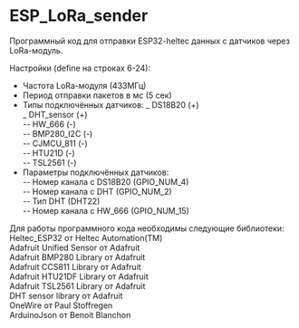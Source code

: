 # ESP_LoRa_sender

Программный код для отправки ESP32-heltec данных с датчиков через LoRa-модуль.  

Настройки (define на строках 6-24):  
- Частота LoRa-модуля (433МГц)
- Период отправки пакетов в мс (5 сек)
- Типы подключённых датчиков:
_ DS18B20 (+)  
_ DHT_sensor (+)  
-- HW_666  (-)  
-- BMP280_I2C (-)  
-- CJMCU_811  (-)  
-- HTU21D  (-)  
-- TSL2561 (-)  
- Параметры подключённых датчиков:  
-- Номер канала с DS18B20 (GPIO_NUM_4)  
-- Номер канала с DHT (GPIO_NUM_2)  
-- Тип DHT (DHT22)  
-- Номер канала с HW_666 (GPIO_NUM_15)  

Для работы программного кода необходимы следующие библиотеки:  
Heltec_ESP32 от Heltec Automation(TM)  
Adafruit Unified Sensor от Adafruit  
Adafruit BMP280 Library от Adafruit  
Adafruit CCS811 Library от Adafruit  
Adafruit HTU21DF Library от Adafruit  
Adafruit TSL2561 Library от Adafruit  
DHT sensor library от Adafruit  
OneWire от Paul Stoffregen  
ArduinoJson от Benoit Blanchon  
